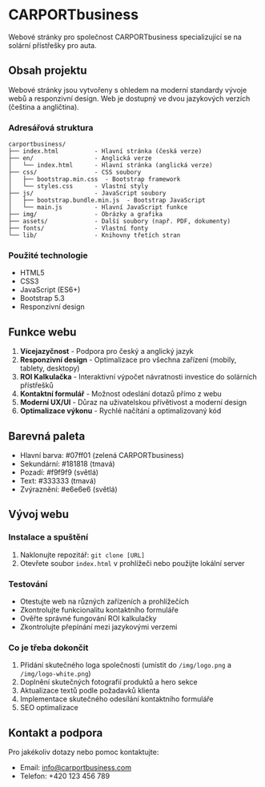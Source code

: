 # CARPORTbusiness

Webové stránky pro společnost CARPORTbusiness specializující se na solární přístřešky pro auta.

## Obsah projektu

Webové stránky jsou vytvořeny s ohledem na moderní standardy vývoje webů a responzivní design. Web je dostupný ve dvou jazykových verzích (čeština a angličtina).

### Adresářová struktura

```
carportbusiness/
├── index.html          - Hlavní stránka (česká verze)
├── en/                 - Anglická verze
│   └── index.html      - Hlavní stránka (anglická verze)
├── css/                - CSS soubory
│   ├── bootstrap.min.css  - Bootstrap framework
│   └── styles.css      - Vlastní styly
├── js/                 - JavaScript soubory
│   ├── bootstrap.bundle.min.js  - Bootstrap JavaScript
│   └── main.js         - Hlavní JavaScript funkce
├── img/                - Obrázky a grafika
├── assets/             - Další soubory (např. PDF, dokumenty)
├── fonts/              - Vlastní fonty
└── lib/                - Knihovny třetích stran
```

### Použité technologie

- HTML5
- CSS3
- JavaScript (ES6+)
- Bootstrap 5.3
- Responzivní design

## Funkce webu

1. **Vícejazyčnost** - Podpora pro český a anglický jazyk
2. **Responzivní design** - Optimalizace pro všechna zařízení (mobily, tablety, desktopy)
3. **ROI Kalkulačka** - Interaktivní výpočet návratnosti investice do solárních přístřešků
4. **Kontaktní formulář** - Možnost odeslání dotazů přímo z webu
5. **Moderní UX/UI** - Důraz na uživatelskou přívětivost a moderní design
6. **Optimalizace výkonu** - Rychlé načítání a optimalizovaný kód

## Barevná paleta

- Hlavní barva: #07ff01 (zelená CARPORTbusiness)
- Sekundární: #181818 (tmavá)
- Pozadí: #f9f9f9 (světlá)
- Text: #333333 (tmavá)
- Zvýraznění: #e6e6e6 (světlá)

## Vývoj webu

### Instalace a spuštění

1. Naklonujte repozitář: `git clone [URL]`
2. Otevřete soubor `index.html` v prohlížeči nebo použijte lokální server

### Testování

- Otestujte web na různých zařízeních a prohlížečích
- Zkontrolujte funkcionalitu kontaktního formuláře
- Ověřte správné fungování ROI kalkulačky
- Zkontrolujte přepínání mezi jazykovými verzemi

### Co je třeba dokončit

1. Přidání skutečného loga společnosti (umístit do `/img/logo.png` a `/img/logo-white.png`)
2. Doplnění skutečných fotografií produktů a hero sekce
3. Aktualizace textů podle požadavků klienta
4. Implementace skutečného odesílání kontaktního formuláře
5. SEO optimalizace

## Kontakt a podpora

Pro jakékoliv dotazy nebo pomoc kontaktujte:

- Email: info@carportbusiness.com
- Telefon: +420 123 456 789
